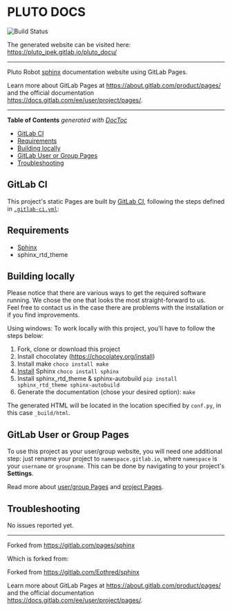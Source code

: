 # PLUTO DOCS
![Build Status](https://gitlab.com/pluto_ipek/pluto_docu/badges/main/pipeline.svg)

The generated website can be visited here: https://pluto_ipek.gitlab.io/pluto_docu/

---

Pluto Robot [sphinx] documentation website using GitLab Pages.

Learn more about GitLab Pages at https://about.gitlab.com/product/pages/ and the official
documentation https://docs.gitlab.com/ee/user/project/pages/.

---

<!-- START doctoc generated TOC please keep comment here to allow auto update -->
<!-- DON'T EDIT THIS SECTION, INSTEAD RE-RUN doctoc TO UPDATE -->
**Table of Contents**  *generated with [DocToc](https://github.com/thlorenz/doctoc)*

- [GitLab CI](#gitlab-ci)
- [Requirements](#requirements)
- [Building locally](#building-locally)
- [GitLab User or Group Pages](#gitlab-user-or-group-pages)
- [Troubleshooting](#troubleshooting)

<!-- END doctoc generated TOC please keep comment here to allow auto update -->

## GitLab CI

This project's static Pages are built by [GitLab CI][ci], following the steps
defined in [`.gitlab-ci.yml`](.gitlab-ci.yml):

## Requirements

- [Sphinx][]
- sphinx_rtd_theme

## Building locally

Please notice that there are various ways to get the required software running. 
We chose the one that looks the most straight-forward to us.  
Feel free to contact us in the case there are problems with the installation or if you find improvements.

Using windows: To work locally with this project, you'll have to follow the steps below:

1. Fork, clone or download this project
2. Install chocolatey (https://chocolatey.org/install)
3. Install make `choco install make`
4. [Install][sphinx] Sphinx `choco install sphinx`
5. Install sphinx_rtd_theme & sphinx-autobuild `pip install sphinx_rtd_theme sphinx-autobuild`
6. Generate the documentation (chose your desired option): `make`

The generated HTML will be located in the location specified by `conf.py`,
in this case `_build/html`.

## GitLab User or Group Pages

To use this project as your user/group website, you will need one additional
step: just rename your project to `namespace.gitlab.io`, where `namespace` is
your `username` or `groupname`. This can be done by navigating to your
project's **Settings**.

Read more about [user/group Pages][userpages] and [project Pages][projpages].

## Troubleshooting

No issues reported yet.

---

Forked from https://gitlab.com/pages/sphinx

Which is forked from:

Forked from https://gitlab.com/Eothred/sphinx

Learn more about GitLab Pages at https://about.gitlab.com/product/pages/ and the official
documentation https://docs.gitlab.com/ee/user/project/pages/.

[ci]: https://about.gitlab.com/product/continuous-integration/
[userpages]: https://docs.gitlab.com/ee/user/project/pages/getting_started_part_one.html#user-and-group-website-examples
[projpages]: https://docs.gitlab.com/ee/user/project/pages/getting_started_part_one.html#project-website-examples
[sphinx]: http://www.sphinx-doc.org/
